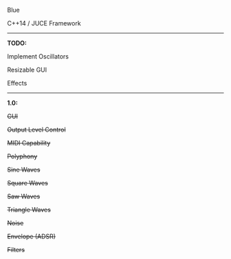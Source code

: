 Blue

C++14 / JUCE Framework
* * *
**TODO:**

Implement Oscillators

Resizable GUI

Effects
***
**1.0:**

~~GUI~~ 

~~Output Level Control~~ 

~~MIDI Capability~~ 

~~Polyphony~~	 

~~Sine Waves~~ 

~~Square Waves~~

~~Saw Waves~~

~~Triangle Waves~~

~~Noise~~ 

~~Envelope (ADSR)~~

~~Filters~~	 
